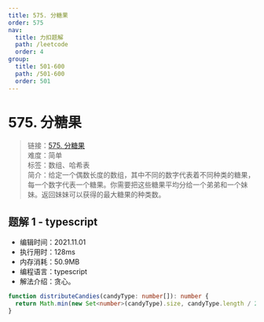 ```yaml
---
title: 575. 分糖果
order: 575
nav:
  title: 力扣题解
  path: /leetcode
  order: 4
group:
  title: 501-600
  path: /501-600
  order: 501
---
```


# 575. 分糖果

> 链接：[575. 分糖果](https://leetcode-cn.com/problems/distribute-candies/)  
> 难度：简单  
> 标签：数组、哈希表  
> 简介：给定一个偶数长度的数组，其中不同的数字代表着不同种类的糖果，每一个数字代表一个糖果。你需要把这些糖果平均分给一个弟弟和一个妹妹。返回妹妹可以获得的最大糖果的种类数。

## 题解 1 - typescript

- 编辑时间：2021.11.01
- 执行用时：128ms
- 内存消耗：50.9MB
- 编程语言：typescript
- 解法介绍：贪心。

```typescript
function distributeCandies(candyType: number[]): number {
  return Math.min(new Set<number>(candyType).size, candyType.length / 2);
}
```
